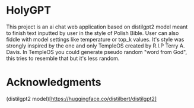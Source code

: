 # HolyGPT
This project is an ai chat web application based on distilgpt2 model meant to finish text inputted by user in the style of Polish Bible. User can also fiddle with model settings like temperature or top_k values. It's style was strongly inspired by the one and only TempleOS created by R.I.P Terry A. Davis. In TempleOS you could generate pseudo random "word from God", this tries to resemble that but it's less random.
# Acknowledgments
(distilgpt2 model)[https://huggingface.co/distilbert/distilgpt2]
